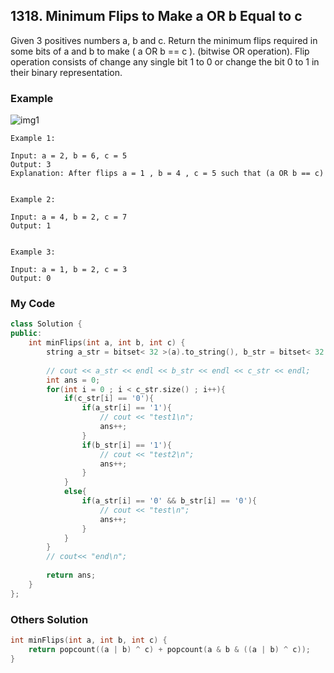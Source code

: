 ## 1318. Minimum Flips to Make a OR b Equal to c

Given 3 positives numbers a, b and c. Return the minimum flips required in some bits of a and b to make ( a OR b == c ). (bitwise OR operation).
Flip operation consists of change any single bit 1 to 0 or change the bit 0 to 1 in their binary representation.

### Example
![img1](https://assets.leetcode.com/uploads/2020/01/06/sample_3_1676.png "img1")
```
Example 1:

Input: a = 2, b = 6, c = 5
Output: 3
Explanation: After flips a = 1 , b = 4 , c = 5 such that (a OR b == c)


Example 2:

Input: a = 4, b = 2, c = 7
Output: 1


Example 3:

Input: a = 1, b = 2, c = 3
Output: 0
```

### My Code
```c++
class Solution {
public:
    int minFlips(int a, int b, int c) {
        string a_str = bitset< 32 >(a).to_string(), b_str = bitset< 32 >(b).to_string(), c_str = bitset< 32 >(c).to_string();
        
        // cout << a_str << endl << b_str << endl << c_str << endl;
        int ans = 0;
        for(int i = 0 ; i < c_str.size() ; i++){
            if(c_str[i] == '0'){
                if(a_str[i] == '1'){
                    // cout << "test1\n";
                    ans++;
                }
                if(b_str[i] == '1'){
                    // cout << "test2\n";
                    ans++;
                }
            }
            else{
                if(a_str[i] == '0' && b_str[i] == '0'){
                    // cout << "test\n";
                    ans++;
                }
            }
        }
        // cout<< "end\n";
        
        return ans;
    }
};
```


### Others Solution
```c++
int minFlips(int a, int b, int c) {
    return popcount((a | b) ^ c) + popcount(a & b & ((a | b) ^ c));
}
```
